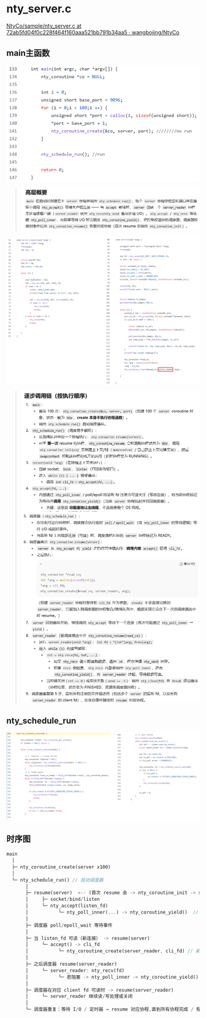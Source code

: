 # nty_server.c

[NtyCo/sample/nty_server.c at 72ab5fd04f0c228f464f160aaa521bb791b34aa5 · wangbojing/NtyCo](https://github.com/wangbojing/NtyCo/blob/72ab5fd04f0c228f464f160aaa521bb791b34aa5/sample/nty_server.c)



## main主函数

![image-20250910201650003](协程的实现与原理.assets/image-20250910201650003.png)

><img src="协程的实现与原理.assets/image-20250910202550459.png" alt="image-20250910202550459" style="zoom:80%;" />

![image-20250910201900247](协程的实现与原理.assets/image-20250910201900247.png)

><img src="协程的实现与原理.assets/image-20250910202657422.png" alt="image-20250910202657422" style="zoom:80%;" />
>
><img src="协程的实现与原理.assets/image-20250910202724452.png" alt="image-20250910202724452" style="zoom:80%;" />
>
><img src="协程的实现与原理.assets/image-20250910202737600.png" alt="image-20250910202737600" style="zoom:80%;" />



## nty_schedule_run

![image-20250910185008985](协程的实现与原理.assets/image-20250910185008985.png)



## 时序图

```rust
main
  │
  ├─ nty_coroutine_create(server x100)
  │
  └─ nty_schedule_run()	// 启动调度器
       │
       ├─ resume(server)  <-- (首次 resume 会 -> nty_coroutine_init -> swapcontext -> server runs)
       │     ├─ socket/bind/listen
       │     └─ nty_accept(listen_fd)
       │           └─ nty_poll_inner(...) -> nty_coroutine_yield()  // server 挂起
       │
       ├─ 调度器 poll/epoll_wait 等待事件
       │
       ├─ 当 listen_fd 可读（新连接） -> resume(server)
       │     └─ accept() -> cli_fd
       │           └─ nty_coroutine_create(server_reader, cli_fd) // 新协程加入调度器
       │
       ├─ 之后调度器 resume(server_reader)
       │     └─ server_reader: nty_recv(fd)
       │           └─ 若阻塞 -> nty_poll_inner -> nty_coroutine_yield() (挂起)
       │
       ├─ 调度器在对应 client fd 可读时 -> resume(server_reader)
       │     └─ server_reader 继续读/写处理或关闭
       │
       └─ 调度器重复：等待 I/O / 定时器 → resume 对应协程,直到所有协程完成 / 程序退出
```

